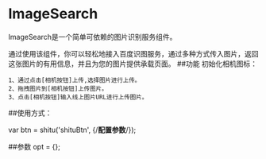 # ImageSearch

ImageSearch是一个简单可依赖的图片识别服务组件。

通过使用该组件，你可以轻松地接入百度识图服务，通过多种方式传入图片，返回这张图片的有用信息，并且为您的图片提供承载页面。
##功能
初始化相机图标：

	1、通过点击[相机按钮]上传,选择图片进行上传。
	2、拖拽图片到[相机按钮]上传图片。
	3、点击[相机按钮]输入线上图片URL进行上传图片。

##使用方式：

 var btn = shitu('shituBtn', {/**配置参数**/});

##参数
	opt = {};